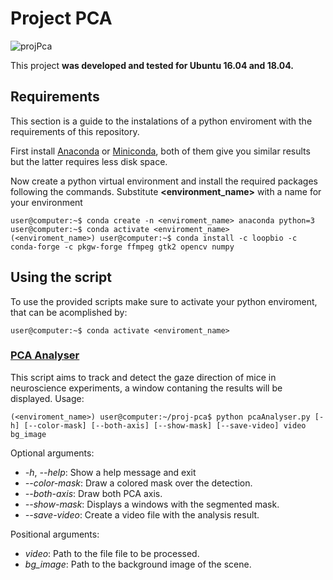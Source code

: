 # Project PCA

![projPca](./readme_imgs/main.gif)

This project **was developed and tested for Ubuntu 16.04 and 18.04.**

## Requirements

This section is a guide to the instalations of a python enviroment with the requirements of this repository.

First install [Anaconda](https://www.anaconda.com/distribution/) or [Miniconda](https://docs.conda.io/en/latest/miniconda.html), both of them give you similar results but the latter requires less disk space.

Now create a python virtual environment and install the required packages following the commands. Substitute **<environment_name>** with a name for your environment

```console
user@computer:~$ conda create -n <enviroment_name> anaconda python=3
user@computer:~$ conda activate <enviroment_name>
(<enviroment_name>) user@computer:~$ conda install -c loopbio -c conda-forge -c pkgw-forge ffmpeg gtk2 opencv numpy 
```

## Using the script

To use the provided scripts make sure to activate your python enviroment, that can be acomplished by:

```console
user@computer:~$ conda activate <enviroment_name>
```

### [PCA Analyser](./pcaAnaluser.py)

This script aims to track and detect the gaze direction of mice in neuroscience experiments, a window contaning the results will be displayed. Usage:

```console
(<enviroment_name>) user@computer:~/proj-pca$ python pcaAnalyser.py [-h] [--color-mask] [--both-axis] [--show-mask] [--save-video] video bg_image
```

Optional arguments:

* *-h*, *--help*: Show a help message and exit
* *--color-mask*: Draw a colored mask over the detection.
* *--both-axis*: Draw both PCA axis.
* *--show-mask*: Displays a windows with the segmented mask.
* *--save-video*: Create a video file with the analysis result.

Positional arguments:

* *video*: Path to the file file to be processed.
* *bg_image*: Path to the background image of the scene.
